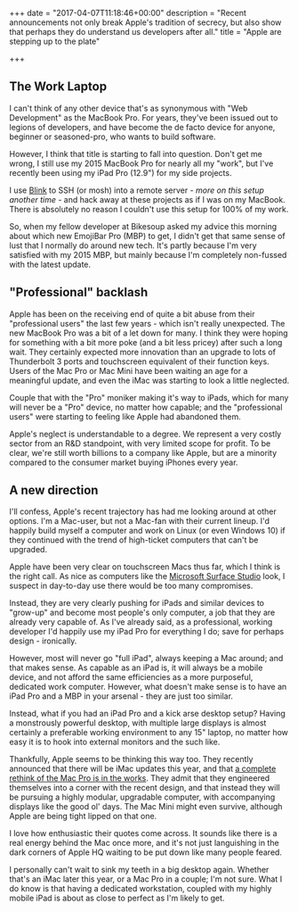 +++
date = "2017-04-07T11:18:46+00:00"
description = "Recent announcements not only break Apple's tradition of secrecy, but also show that perhaps they do understand us developers after all."
title = "Apple are stepping up to the plate"

+++
## The Work Laptop

I can't think of any other device that's as synonymous with "Web Development" as the MacBook Pro. For years, they've been issued out to legions of developers, and have become the de facto device for anyone, beginner or seasoned-pro, who wants to build software.

However, I think that title is starting to fall into question. Don't get me wrong, I still use my 2015 MacBook Pro for nearly all my "work", but I've recently been using my iPad Pro (12.9") for my side projects.
<p class="">I use <a href="http://www.blink.sh">Blink</a>&nbsp;to SSH (or mosh) into a remote server -&nbsp;<i>more on this setup another time -</i>&nbsp;and hack away at these projects as if I was on my MacBook. There is absolutely no reason I couldn't use this setup for 100% of my work.</p>

So, when my fellow developer at Bikesoup asked my advice this morning about which new EmojiBar Pro (MBP) to get, I didn't get that same sense of lust that I normally do around new tech. It's partly because I'm very satisfied with my 2015 MBP, but mainly because I'm completely non-fussed with the latest update.

## "Professional" backlash

Apple has been on the receiving end of quite a bit abuse from their "professional users" the last few years - which isn't really unexpected. The new MacBook Pro was a bit of a let down for many. I think they were hoping for something with a bit more poke (and a bit less pricey) after such a long wait. They certainly expected more innovation than an upgrade to lots of Thunderbolt 3 ports and touchscreen equivalent of their function keys. Users of the Mac Pro or Mac Mini have been waiting an age for a meaningful update, and even the iMac was starting to look a little neglected.

Couple that with the "Pro" moniker making it's way to iPads, which for many will never be a "Pro" device, no matter how capable; and the "professional users" were starting to feeling like Apple had abandoned them.

Apple's neglect is understandable to a degree. We represent a very costly sector from an R&D standpoint, with very limited scope for profit. To be clear, we're still worth billions to a company like Apple, but are a minority compared to the consumer market buying iPhones every year.

## A new direction

I'll confess, Apple's recent trajectory has had me looking around at other options. I'm a Mac-user, but not a Mac-fan with their current lineup. I'd happily build myself a computer and work on Linux (or even Windows 10) if they continued with the trend of high-ticket computers that can't be upgraded.

Apple have been very clear on touchscreen Macs thus far, which I think is the right call. As nice as computers like the 
<a href="https://www.youtube.com/watch?v=BzMLA8YIgG0">Microsoft Surface Studio</a> look, I suspect in day-to-day use there would be too many compromises.

Instead, they are very clearly pushing for iPads and similar devices to "grow-up" and become most people's only computer, a job that they are already very capable of. As I've already said, as a professional, working developer I'd happily use my iPad Pro for everything I do; save for perhaps design - ironically.

However, most will never go "full iPad", always keeping a Mac around; and that makes sense. As capable as an iPad is, it will always be a mobile device, and not afford the same efficiencies as a more purposeful, dedicated work computer. However, what doesn't make sense is to have an iPad Pro and a MBP in your arsenal - they are just too similar.

Instead, what if you had an iPad Pro and a kick arse desktop setup? Having a monstrously powerful desktop, with multiple large displays is almost certainly a preferable working environment to any 15" laptop, no matter how easy it is to hook into external monitors and the such like.

Thankfully, Apple seems to be thinking this way too. They recently announced that there will be iMac updates this year, and that <a href="http://daringfireball.net/2017/04/the_mac_pro_lives">a complete rethink of the Mac Pro is in the works</a>. They admit that they engineered themselves into a corner with the recent design, and that instead they will be pursuing a highly modular, upgradable computer, with accompanying displays like the good ol' days. The Mac Mini might even survive, although Apple are being tight lipped on that one.

I love how enthusiastic their quotes come across. It sounds like there is a real energy behind the Mac once more, and it's not just languishing in the dark corners of Apple HQ waiting to be put down like many people feared.

I personally can't wait to sink my teeth in a big desktop again. Whether that's an iMac later this year, or a Mac Pro in a couple; I'm not sure. What I do know is that having a dedicated workstation, coupled with my highly mobile iPad is about as close to perfect as I'm likely to get.